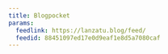 ```yaml
---
title: Blogpocket
params:
  feedlink: https://lanzatu.blog/feed/
  feedid: 88451097ed17e0d9eaf1e8d5a7080caf
---
```

